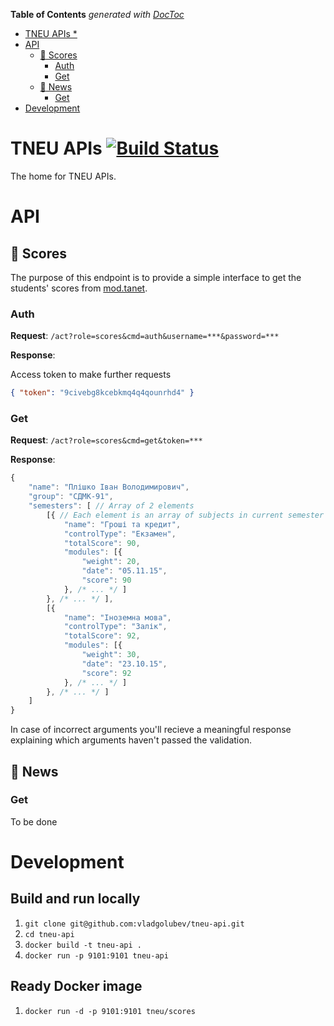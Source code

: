 <!-- START doctoc generated TOC please keep comment here to allow auto update -->
<!-- DON'T EDIT THIS SECTION, INSTEAD RE-RUN doctoc TO UPDATE -->
**Table of Contents**  *generated with [DocToc](https://github.com/thlorenz/doctoc)*

- [TNEU APIs *](#tneu-apis-)
- [API](#api)
  - [:100: Scores](#100-scores)
    - [Auth](#auth)
    - [Get](#get)
  - [:newspaper: News](#newspaper-news)
    - [Get](#get-1)
- [Development](#development)

<!-- END doctoc generated TOC please keep comment here to allow auto update -->

# TNEU APIs [![Build Status](https://travis-ci.org/vladgolubev/tneu-api.svg?branch=master)](https://travis-ci.org/vladgolubev/tneu-api)
The home for TNEU APIs.

# API
## :100: Scores

The purpose of this endpoint is to provide a simple interface to get the students' scores from [mod.tanet](http://mod.tanet.edu.te.ua).

### Auth

__Request__: `/act?role=scores&cmd=auth&username=***&password=***`

__Response__:

Access token to make further requests
```json
{ "token": "9civebg8kcebkmq4q4qounrhd4" }
```

### Get

__Request__: `/act?role=scores&cmd=get&token=***`

__Response__:

```javascript
{
    "name": "Плішко Іван Володимирович",
    "group": "СДМК-91",
    "semesters": [ // Array of 2 elements
        [{ // Each element is an array of subjects in current semester
            "name": "Гроші та кредит",
            "controlType": "Екзамен",
            "totalScore": 90,
            "modules": [{
                "weight": 20,
                "date": "05.11.15",
                "score": 90
            }, /* ... */ ]
        }, /* ... */ ],
        [{
            "name": "Іноземна мова",
            "controlType": "Залік",
            "totalScore": 92,
            "modules": [{
                "weight": 30,
                "date": "23.10.15",
                "score": 92
            }, /* ... */ ]
        }, /* ... */ ]
    ]
}
```

In case of incorrect arguments you'll recieve a meaningful response explaining which arguments haven't passed the validation.

## :newspaper: News
### Get

To be done

# Development

## Build and run locally

1. `git clone git@github.com:vladgolubev/tneu-api.git`
2. `cd tneu-api`
3. `docker build -t tneu-api .`
4. `docker run -p 9101:9101 tneu-api`

## Ready Docker image

1. `docker run -d -p 9101:9101 tneu/scores`
